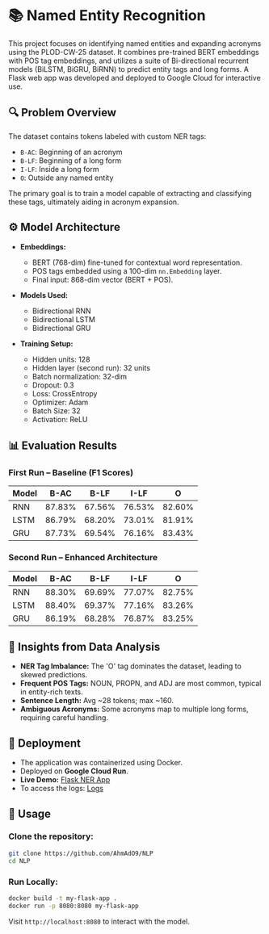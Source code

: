 # 📚 Named Entity Recognition 

This project focuses on identifying named entities and expanding acronyms using the PLOD-CW-25 dataset. It combines pre-trained BERT embeddings with POS tag embeddings, and utilizes a suite of Bi-directional recurrent models (BiLSTM, BiGRU, BiRNN) to predict entity tags and long forms. A Flask web app was developed and deployed to Google Cloud for interactive use.

## 🔍 Problem Overview

The dataset contains tokens labeled with custom NER tags:

- `B-AC`: Beginning of an acronym
- `B-LF`: Beginning of a long form
- `I-LF`: Inside a long form
- `O`: Outside any named entity

The primary goal is to train a model capable of extracting and classifying these tags, ultimately aiding in acronym expansion.

## ⚙️ Model Architecture

- **Embeddings:**
  - BERT (768-dim) fine-tuned for contextual word representation.
  - POS tags embedded using a 100-dim `nn.Embedding` layer.
  - Final input: 868-dim vector (BERT + POS).

- **Models Used:**
  - Bidirectional RNN
  - Bidirectional LSTM
  - Bidirectional GRU

- **Training Setup:**
  - Hidden units: 128
  - Hidden layer (second run): 32 units
  - Batch normalization: 32-dim
  - Dropout: 0.3
  - Loss: CrossEntropy
  - Optimizer: Adam
  - Batch Size: 32
  - Activation: ReLU

## 📊 Evaluation Results

### First Run – Baseline (F1 Scores)

| Model | B-AC | B-LF | I-LF | O |
|-------|------|------|------|----|
| RNN   | 87.83% | 67.56% | 76.53% | 82.60% |
| LSTM  | 86.79% | 68.20% | 73.01% | 81.91% |
| GRU   | 87.73% | 69.54% | 76.16% | 83.43% |

### Second Run – Enhanced Architecture

| Model | B-AC | B-LF | I-LF | O |
|-------|------|------|------|----|
| RNN   | 88.30% | 69.69% | 77.07% | 82.75% |
| LSTM  | 88.40% | 69.37% | 77.16% | 83.26% |
| GRU   | 86.19% | 68.28% | 76.87% | 83.25% |

## 🧠 Insights from Data Analysis

- **NER Tag Imbalance:** The 'O' tag dominates the dataset, leading to skewed predictions.
- **Frequent POS Tags:** NOUN, PROPN, and ADJ are most common, typical in entity-rich texts.
- **Sentence Length:** Avg ~28 tokens; max ~160.
- **Ambiguous Acronyms:** Some acronyms map to multiple long forms, requiring careful handling.

## 🚀 Deployment

- The application was containerized using Docker.
- Deployed on **Google Cloud Run**.
- **Live Demo:** [Flask NER App](https://my-flask-app-1092211905562.us-central1.run.app)
- To access the logs: [Logs](https://storage.cloud.google.com/logs_nlp/logs/log_file.jsonl)


## 🧪 Usage

### Clone the repository:
```bash
git clone https://github.com/AhmAdO9/NLP
cd NLP
```

### Run Locally:
```bash
docker build -t my-flask-app .
docker run -p 8080:8080 my-flask-app
```

Visit `http://localhost:8080` to interact with the model.
